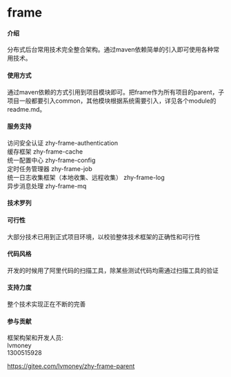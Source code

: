 # frame

#### 介绍

分布式后台常用技术完全整合架构。通过maven依赖简单的引入即可使用各种常用技术。

#### 使用方式

通过maven依赖的方式引用到项目模块即可。把frame作为所有项目的parent，子项目一般都要引入common，其他模块根据系统需要引入，详见各个module的readme.md。
#### 服务支持
访问安全认证
zhy-frame-authentication    
缓存框架
zhy-frame-cache  
统一配置中心
zhy-frame-config   
定时任务管理器
zhy-frame-job   
统一日志收集框架（本地收集、远程收集）
zhy-frame-log   
异步消息处理
zhy-frame-mq    




#### 技术罗列



#### 可行性

大部分技术已用到正式项目环境，以校验整体技术框架的正确性和可行性

#### 代码风格

开发的时候用了阿里代码的扫描工具，除某些测试代码均需通过扫描工具的验证

#### 支持力度

整个技术实现正在不断的完善


#### 参与贡献

框架构架和开发人员:  
lvmoney  
1300515928  

https://gitee.com/lvmoney/zhy-frame-parent


